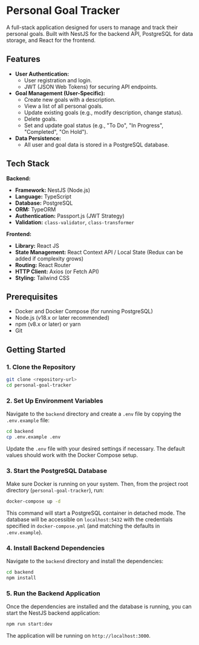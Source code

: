 # Personal Goal Tracker

A full-stack application designed for users to manage and track their personal goals. Built with NestJS for the backend API, PostgreSQL for data storage, and React for the frontend.

## Features

*   **User Authentication:**
    *   User registration and login.
    *   JWT (JSON Web Tokens) for securing API endpoints.
*   **Goal Management (User-Specific):**
    *   Create new goals with a description.
    *   View a list of all personal goals.
    *   Update existing goals (e.g., modify description, change status).
    *   Delete goals.
    *   Set and update goal status (e.g., "To Do", "In Progress", "Completed", "On Hold").
*   **Data Persistence:**
    *   All user and goal data is stored in a PostgreSQL database.

## Tech Stack

**Backend:**

*   **Framework:** NestJS (Node.js)
*   **Language:** TypeScript
*   **Database:** PostgreSQL
*   **ORM:** TypeORM
*   **Authentication:** Passport.js (JWT Strategy)
*   **Validation:** `class-validator`, `class-transformer`

**Frontend:**

*   **Library:** React JS
*   **State Management:** React Context API / Local State (Redux can be added if complexity grows)
*   **Routing:** React Router
*   **HTTP Client:** Axios (or Fetch API)
*   **Styling:** Tailwind CSS

## Prerequisites

*   Docker and Docker Compose (for running PostgreSQL)
*   Node.js (v18.x or later recommended)
*   npm (v8.x or later) or yarn
*   Git

## Getting Started

### 1. Clone the Repository

```bash
git clone <repository-url>
cd personal-goal-tracker
```

### 2. Set Up Environment Variables

Navigate to the `backend` directory and create a `.env` file by copying the `.env.example` file:

```bash
cd backend
cp .env.example .env
```

Update the `.env` file with your desired settings if necessary. The default values should work with the Docker Compose setup.

### 3. Start the PostgreSQL Database

Make sure Docker is running on your system. Then, from the project root directory (`personal-goal-tracker`), run:

```bash
docker-compose up -d
```

This command will start a PostgreSQL container in detached mode. The database will be accessible on `localhost:5432` with the credentials specified in `docker-compose.yml` (and matching the defaults in `.env.example`).

### 4. Install Backend Dependencies

Navigate to the `backend` directory and install the dependencies:

```bash
cd backend
npm install
```

### 5. Run the Backend Application

Once the dependencies are installed and the database is running, you can start the NestJS backend application:

```bash
npm run start:dev
```

The application will be running on `http://localhost:3000`.

